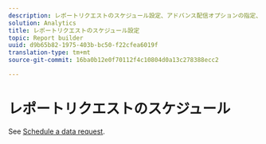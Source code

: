 ```yaml
---
description: レポートリクエストのスケジュール設定、アドバンス配信オプションの指定、受信者の指定およびスケジュールの履歴の表示を行うことができます。アドバンス配信オプションでは、特定の時間または間隔で送信するレポートを設定します。また、送信するレポートのファイル形式も選択できます。
solution: Analytics
title: レポートリクエストのスケジュール設定
topic: Report builder
uuid: d9b65b82-1975-403b-bc50-f22cfea6019f
translation-type: tm+mt
source-git-commit: 16ba0b12e0f70112f4c10804d0a13c278388ecc2

---
```



# レポートリクエストのスケジュール

See [Schedule a data request](/help/analyze/report-builder/t-schedule-a-data-request.md).
